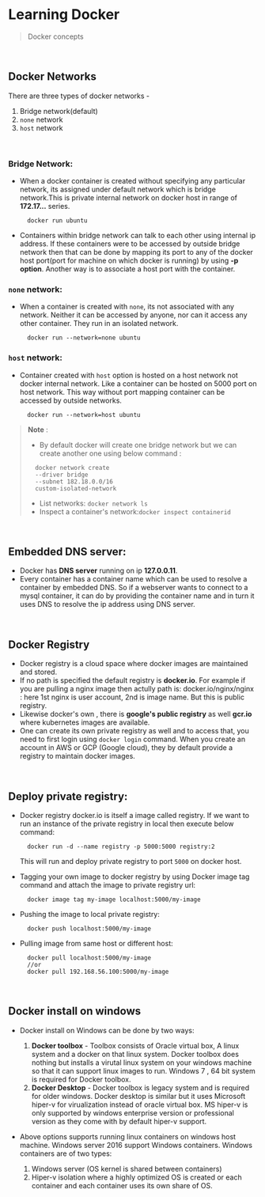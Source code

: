 # Learning Docker
> Docker concepts

<br/>

## Docker Networks

There are three types of docker networks -

  1. Bridge network(default)
  2. `none` network 
  3. `host` network

<br/> 

### **Bridge Network:**

- When a docker container is created without specifying any particular network, its assigned under default network which is bridge network.This is private internal network on docker host in range of **172.17...** series.

  ```
    docker run ubuntu
  ```

- Containers within bridge network can talk to each other using internal ip address. If these containers were to be accessed by outside bridge network then that can be done by mapping its port to any of the docker host port(port for machine on which docker is running) by using **-p option**. Another way is to associate a host port with the container.

### **`none` network:** 

- When a container is created with `none`, its not associated with any network. Neither it can be accessed by anyone, nor can it access any other container. They run in an isolated network.

  ```
    docker run --network=none ubuntu
  ```

### **`host` network:**

- Container created with `host` option is hosted on a host network not docker internal network. Like a container can be hosted on 5000 port on host network. This way without port mapping container can be accessed by outside networks.

  ```
    docker run --network=host ubuntu
  ```
  
> **Note** : 
>
> - By default docker will create one bridge network but we can create another one using below command :
>
>  ```
>    docker network create 
>    --driver bridge 
>    --subnet 182.18.0.0/16
>    custom-isolated-network
>  ```
>
>  - List networks: `docker network ls` 
>  - Inspect a container's network:`docker inspect containerid`

<br/>

## Embedded DNS server: 

- Docker has **DNS server** running on ip **127.0.0.11**. 
- Every container has a container name which can be used to resolve a container by embedded DNS. So if a webserver wants to connect to a mysql container, it can do by providing the container name and in turn it uses DNS to resolve the ip address using DNS server.

<br/>

## Docker Registry

- Docker registry is a cloud space where docker images are maintained and stored.  
- If no path is specified the default registry is **docker.io**. For example if you are pulling a nginx image then actully path is: docker.io/nginx/nginx : here 1st nginx is user account, 2nd is image name. But this is public registry. 
- Likewise docker's own , there is **google's public registry** as well **gcr.io** where kubernetes images are available. 
- One can create its own private registry as well and to access that, you need to first login using `docker login` command. When you create an account in AWS or GCP (Google cloud), they by default provide a registry to maintain docker images. 

<br/>

## Deploy private registry:

- Docker registry docker.io is itself a image called registry. If we want to run an instance of the private registry in local then execute below command:
  ```
    docker run -d --name registry -p 5000:5000 registry:2 
  ``` 
  This will run and deploy private registry to port `5000` on docker host.

- Tagging your own image to docker registry by using Docker image tag command and attach the image to private registry url:
  ```
    docker image tag my-image localhost:5000/my-image 
  ```

- Pushing the image to local private registry:
  ```
    docker push localhost:5000/my-image
  ```

- Pulling image from same host or different host:
  ```
    docker pull localhost:5000/my-image 
    //or 
    docker pull 192.168.56.100:5000/my-image 
  ```

<br/>

## Docker install on windows 

- Docker install on Windows can be done by two ways:

  1. **Docker toolbox** - Toolbox consists of Oracle virtual box, A linux system and a docker on that linux system. Docker toolbox does nothing but
installs a virutal linux system on your windows machine so that it can support linux images to run. Windows 7 , 64 bit system is required for Docker toolbox.
  2. **Docker Desktop** - Docker toolbox is legacy system and is required for older windows. Docker desktop is similar but it uses Microsoft hiper-v for virualization instead of oracle virtual box. MS hiper-v is only supported by windows enterprise version or professional version as they come with by default hiper-v support. 

- Above options supports running linux containers on windows host machine. Windows server 2016 support Windows containers. Windows containers are of two types:

  1. Windows server (OS kernel is shared between containers)
  2. Hiper-v isolation where a highly optimized OS is created or each container and each container uses its own share of OS. 


